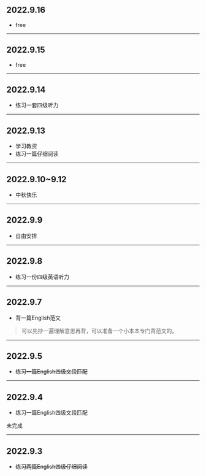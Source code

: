 ## 2022.9.16
- free
---
## 2022.9.15
- free
---
## 2022.9.14
- 练习一套四级听力
---
## 2022.9.13
- 学习教资
- 练习一篇仔细阅读
---
## 2022.9.10~9.12
- 中秋快乐
---
## 2022.9.9
- 自由安排
---
## 2022.9.8
- 练习一份四级英语听力
---
## 2022.9.7
- 背一篇English范文
>可以先抄一遍理解意思再背，可以准备一个小本本专门背范文的。
---
## 2022.9.5
- ~~练习一篇English四级文段匹配~~

---
## 2022.9.4
- 练习一篇English四级文段匹配

未完成

---
## 2022.9.3
- ~~练习两篇English四级仔细阅读~~